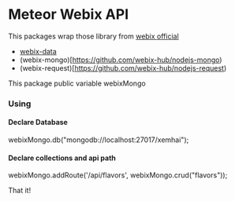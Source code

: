 Meteor Webix API 
================
This packages wrap those library from [webix official](https://github.com/webix-hub) 
- [webix-data](https://github.com/webix-hub/nodejs-data)
- (webix-mongo)[https://github.com/webix-hub/nodejs-mongo)
- (webix-request)[https://github.com/webix-hub/nodejs-request)

This package public variable  webixMongo 

### Using
#### Declare Database
 webixMongo.db("mongodb://localhost:27017/xemhai");
#### Declare collections and api path
 webixMongo.addRoute('/api/flavors', webixMongo.crud("flavors"));
 
That it! 

